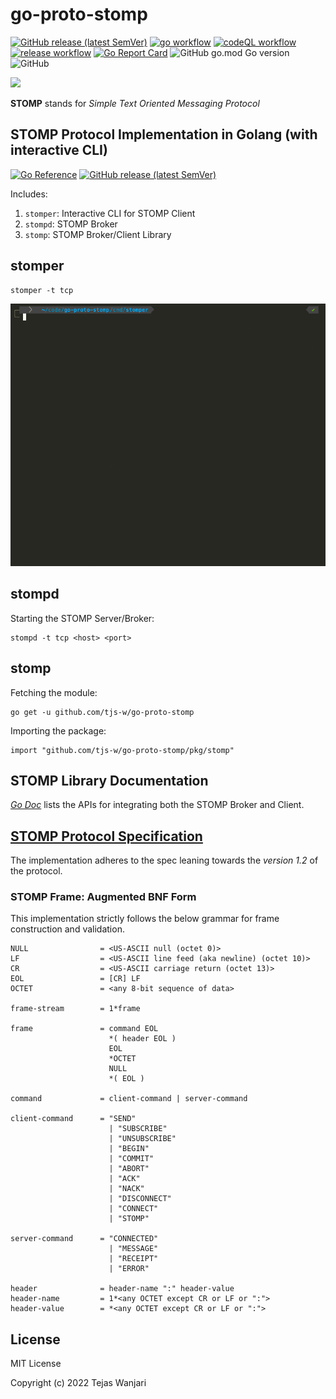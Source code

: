 # go-proto-stomp
[![GitHub release (latest SemVer)](https://img.shields.io/github/v/release/tjs-w/go-proto-stomp)](https://github.com/tjs-w/go-proto-stomp/releases/latest)
[![go workflow](https://github.com/tjs-w/go-proto-stomp/actions/workflows/go.yml/badge.svg)](https://github.com/tjs-w/go-proto-stomp/actions/workflows/go.yml)
[![codeQL workflow](https://github.com/tjs-w/go-proto-stomp/actions/workflows/codeql-analysis.yml/badge.svg)](https://github.com/tjs-w/go-proto-stomp/actions/workflows/codeql-analysis.yml)
[![release workflow](https://github.com/tjs-w/go-proto-stomp/actions/workflows/release.yml/badge.svg)](https://github.com/tjs-w/go-proto-stomp/actions/workflows/release.yml)
[![Go Report Card](https://goreportcard.com/badge/github.com/tjs-w/go-proto-stomp)](https://goreportcard.com/report/github.com/tjs-w/go-proto-stomp)
![GitHub go.mod Go version](https://img.shields.io/github/go-mod/go-version/tjs-w/go-proto-stomp)
![GitHub](https://img.shields.io/github/license/tjs-w/go-proto-stomp)

[<img width=40% src=https://stomp.github.io/images/project-logo.png>](https://stomp.github.io/index.html)

**STOMP** stands for *Simple Text Oriented Messaging Protocol*

## STOMP Protocol Implementation in Golang (with interactive CLI)
[![Go Reference](https://pkg.go.dev/badge/github.com/tjs-w/go-proto-stomp/.svg)](https://pkg.go.dev/github.com/tjs-w/go-proto-stomp/)
[![GitHub release (latest SemVer)](https://img.shields.io/github/v/release/tjs-w/go-proto-stomp)](https://github.com/tjs-w/go-proto-stomp/releases/latest)

Includes:
1. `stomper`: Interactive CLI for STOMP Client
2. `stompd`: STOMP Broker
3. `stomp`: STOMP Broker/Client Library

## stomper

```shell
stomper -t tcp
```

![stomper demo](stomper.gif "stomper")

## stompd
Starting the STOMP Server/Broker:
```shell
stompd -t tcp <host> <port>
```

## stomp
Fetching the module:
```shell
go get -u github.com/tjs-w/go-proto-stomp
```
Importing the package:
```shell
import "github.com/tjs-w/go-proto-stomp/pkg/stomp"
```

## STOMP Library Documentation
*[Go Doc](https://pkg.go.dev/github.com/tjs-w/go-proto-stomp@v0.1.0/pkg/stomp)* lists the APIs for integrating both the 
STOMP Broker and Client.
## **[STOMP Protocol Specification](https://stomp.github.io/stomp-specification-1.2.html)**
The implementation adheres to the spec leaning towards the _version 1.2_ of the protocol.
### STOMP Frame: Augmented BNF Form
This implementation strictly follows the below grammar for frame construction and validation.
```
NULL                = <US-ASCII null (octet 0)>
LF                  = <US-ASCII line feed (aka newline) (octet 10)>
CR                  = <US-ASCII carriage return (octet 13)>
EOL                 = [CR] LF 
OCTET               = <any 8-bit sequence of data>

frame-stream        = 1*frame

frame               = command EOL
                      *( header EOL )
                      EOL
                      *OCTET
                      NULL
                      *( EOL )

command             = client-command | server-command

client-command      = "SEND"
                      | "SUBSCRIBE"
                      | "UNSUBSCRIBE"
                      | "BEGIN"
                      | "COMMIT"
                      | "ABORT"
                      | "ACK"
                      | "NACK"
                      | "DISCONNECT"
                      | "CONNECT"
                      | "STOMP"

server-command      = "CONNECTED"
                      | "MESSAGE"
                      | "RECEIPT"
                      | "ERROR"

header              = header-name ":" header-value
header-name         = 1*<any OCTET except CR or LF or ":">
header-value        = *<any OCTET except CR or LF or ":">
```
## License
MIT License

Copyright (c) 2022 Tejas Wanjari
